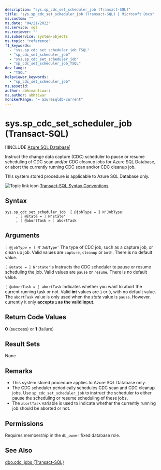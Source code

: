 ```yaml
---
description: "sys.sp_cdc_set_scheduler_job (Transact-SQL)"
title: "sys.sp_cdc_set_scheduler_job (Transact-SQL) | Microsoft Docs"
ms.custom: ""
ms.date: "04/21/2022"
ms.service: sql
ms.reviewer: ""
ms.subservice: system-objects
ms.topic: "reference"
f1_keywords: 
  - "sys.sp_cdc_set_scheduler_job_TSQL"
  - "sp_cdc_set_scheduler_job"
  - "sys.sp_cdc_set_scheduler_job"
  - "sp_cdc_set_scheduler_job_TSQL"
dev_langs: 
  - "TSQL"
helpviewer_keywords: 
  - "sp_cdc_set_scheduler_job"
ms.assetid:
author: abhimantiwari
ms.author: abhtiwar
monikerRange: "= azuresqldb-current"
---
```

# sys.sp_cdc_set_scheduler_job (Transact-SQL)
[!INCLUDE [Azure SQL Database](../../includes/applies-to-version/asdb.md)]

Instruct the change data capture (CDC) scheduler to pause or resume scheduling of CDC scan and/or CDC cleanup jobs for Azure SQL Database, or abort the currently running CDC scan and/or CDC cleanup job.

This system stored procedure is applicable to Azure SQL Database only. 

 ![Topic link icon](../../database-engine/configure-windows/media/topic-link.gif "Topic link icon") [Transact-SQL Syntax Conventions](../../t-sql/language-elements/transact-sql-syntax-conventions-transact-sql.md)  

## Syntax  

```
sys.sp_cdc_set_scheduler_job  [ @jobType = ] N'JobType'    
     , [ @state = ] N'state'    
     , [ @abortTask = ] abortTask    
```  

## Arguments  
`[ @jobType = ] N'JobType'`
 The type of CDC job, such as a capture job, or clean up job. Valid values are `capture`, `cleanup` or `both`. There is no default value.    

`[ @state = ] N'state'`is 
 Instructs the CDC scheduler to pause or resume scheduling the job.  Valid values are `pause` or `resume`. There is no default value.  

`[ @abortTask = ] abortTask`
 Indicates whether you want to abort the current running task or not. Valid **int** values are `1` or `0`, with no default value. The `abortTask` value is only used when the _state_ value is `pause`. However, currently it only **accepts `1` as the valid input.**

## Return Code Values  
 **0** (success) or **1** (failure)  

## Result Sets  
 None  

## Remarks  

- This system stored procedure applies to Azure SQL Database only.
- The CDC scheduler periodically schedules CDC scan and CDC cleanup jobs.  Use `sp_cdc_set_scheduler_job` to instruct the scheduler to either pause the scheduling or resume scheduling of these jobs.
- The `abortTask` variable is used to indicate whether the currently running job should be aborted or not.

## Permissions  
 Requires membership in the `db_owner` fixed database role.  

## See Also
 [dbo.cdc_jobs &#40;Transact-SQL&#41;](../../relational-databases/system-tables/dbo-cdc-jobs-transact-sql.md)
